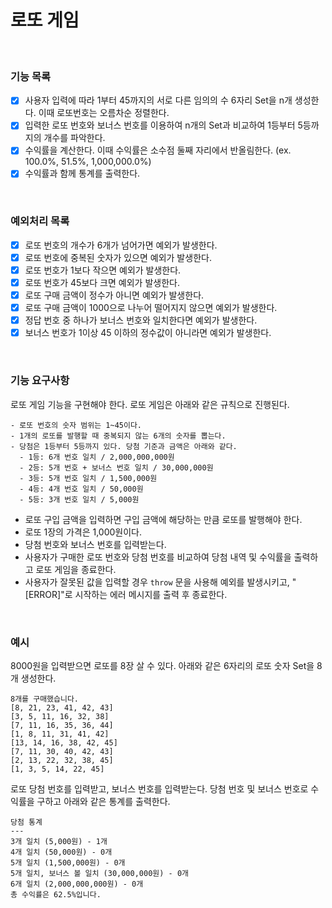 # 로또 게임

<br/>

### 기능 목록

- [x] 사용자 입력에 따라 1부터 45까지의 서로 다른 임의의 수 6자리 Set을 n개 생성한다. 이때 로또번호는 오름차순 정렬한다.
- [x] 입력한 로또 번호와 보너스 번호를 이용하여 n개의 Set과 비교하여 1등부터 5등까지의 개수를 파악한다.
- [x] 수익률을 계산한다. 이때 수익률은 소수점 둘째 자리에서 반올림한다. (ex. 100.0%, 51.5%, 1,000,000.0%)
- [x] 수익률과 함께 통계를 출력한다.

<br/>

### 예외처리 목록

- [x] 로또 번호의 개수가 6개가 넘어가면 예외가 발생한다.
- [x] 로또 번호에 중복된 숫자가 있으면 예외가 발생한다.
- [x] 로또 번호가 1보다 작으면 예외가 발생한다.
- [x] 로또 번호가 45보다 크면 예외가 발생한다.
- [x] 로또 구매 금액이 정수가 아니면 예외가 발생한다.
- [x] 로또 구매 금액이 1000으로 나누어 떨어지지 않으면 예외가 발생한다.
- [x] 정답 번호 중 하나가 보너스 번호와 일치한다면 예외가 발생한다.
- [x] 보너스 번호가 1이상 45 이하의 정수값이 아니라면 예외가 발생한다.

<br/>

### 기능 요구사항

로또 게임 기능을 구현해야 한다. 로또 게임은 아래와 같은 규칙으로 진행된다.

```
- 로또 번호의 숫자 범위는 1~45이다.
- 1개의 로또를 발행할 때 중복되지 않는 6개의 숫자를 뽑는다.
- 당첨은 1등부터 5등까지 있다. 당첨 기준과 금액은 아래와 같다.
  - 1등: 6개 번호 일치 / 2,000,000,000원
  - 2등: 5개 번호 + 보너스 번호 일치 / 30,000,000원
  - 3등: 5개 번호 일치 / 1,500,000원
  - 4등: 4개 번호 일치 / 50,000원
  - 5등: 3개 번호 일치 / 5,000원
```

- 로또 구입 금액을 입력하면 구입 금액에 해당하는 만큼 로또를 발행해야 한다.
- 로또 1장의 가격은 1,000원이다.
- 당첨 번호와 보너스 번호를 입력받는다.
- 사용자가 구매한 로또 번호와 당첨 번호를 비교하여 당첨 내역 및 수익률을 출력하고 로또 게임을 종료한다.
- 사용자가 잘못된 값을 입력할 경우 `throw` 문을 사용해 예외를 발생시키고, "[ERROR]"로 시작하는 에러 메시지를 출력 후 종료한다.

<br/>

### 예시

8000원을 입력받으면 로또를 8장 살 수 있다.
아래와 같은 6자리의 로또 숫자 Set을 8개 생성한다.

```
8개를 구매했습니다.
[8, 21, 23, 41, 42, 43]
[3, 5, 11, 16, 32, 38]
[7, 11, 16, 35, 36, 44]
[1, 8, 11, 31, 41, 42]
[13, 14, 16, 38, 42, 45]
[7, 11, 30, 40, 42, 43]
[2, 13, 22, 32, 38, 45]
[1, 3, 5, 14, 22, 45]
```

로또 당첨 번호를 입력받고, 보너스 번호를 입력받는다.
당첨 번호 및 보너스 번호로 수익률을 구하고 아래와 같은 통계를 출력한다.

```
당첨 통계
---
3개 일치 (5,000원) - 1개
4개 일치 (50,000원) - 0개
5개 일치 (1,500,000원) - 0개
5개 일치, 보너스 볼 일치 (30,000,000원) - 0개
6개 일치 (2,000,000,000원) - 0개
총 수익률은 62.5%입니다.
```
